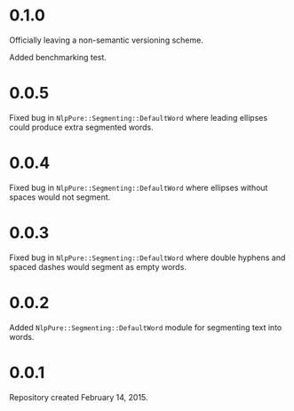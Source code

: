 # 0.1.0

Officially leaving a non-semantic versioning scheme.

Added benchmarking test.

# 0.0.5

Fixed bug in `NlpPure::Segmenting::DefaultWord` where leading ellipses could produce extra segmented words.

# 0.0.4

Fixed bug in `NlpPure::Segmenting::DefaultWord` where ellipses without spaces would not segment.

# 0.0.3

Fixed bug in `NlpPure::Segmenting::DefaultWord` where double hyphens and spaced dashes would segment as empty words.

# 0.0.2

Added `NlpPure::Segmenting::DefaultWord` module for segmenting text into words.

# 0.0.1

Repository created February 14, 2015.
